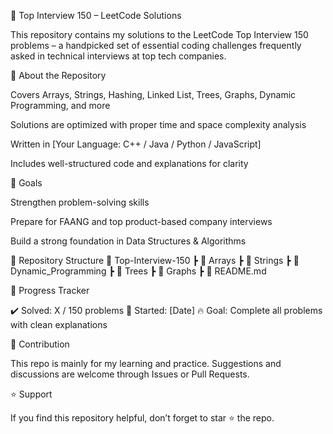 🚀 Top Interview 150 – LeetCode Solutions

This repository contains my solutions to the LeetCode Top Interview 150 problems – a handpicked set of essential coding challenges frequently asked in technical interviews at top tech companies.

📌 About the Repository

Covers Arrays, Strings, Hashing, Linked List, Trees, Graphs, Dynamic Programming, and more

Solutions are optimized with proper time and space complexity analysis

Written in [Your Language: C++ / Java / Python / JavaScript]

Includes well-structured code and explanations for clarity

🎯 Goals

Strengthen problem-solving skills

Prepare for FAANG and top product-based company interviews

Build a strong foundation in Data Structures & Algorithms

📂 Repository Structure
📁 Top-Interview-150
 ┣ 📂 Arrays
 ┣ 📂 Strings
 ┣ 📂 Dynamic_Programming
 ┣ 📂 Trees
 ┣ 📂 Graphs
 ┣ 📜 README.md

📝 Progress Tracker

✔️ Solved: X / 150 problems
📅 Started: [Date]
🔥 Goal: Complete all problems with clean explanations

🤝 Contribution

This repo is mainly for my learning and practice. Suggestions and discussions are welcome through Issues or Pull Requests.

⭐ Support

If you find this repository helpful, don’t forget to star ⭐ the repo.
